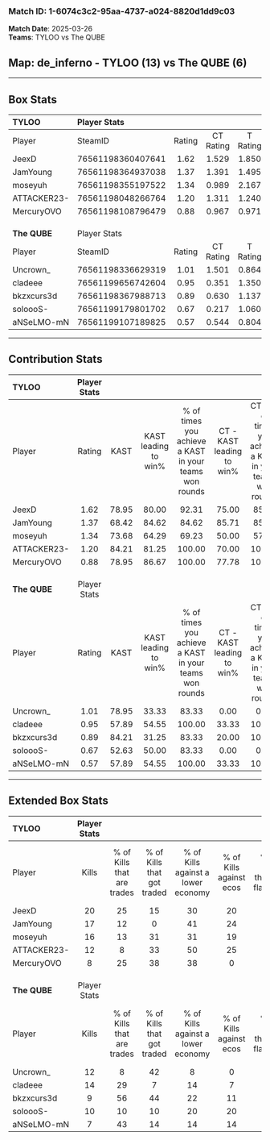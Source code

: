 ### Match ID: 1-6074c3c2-95aa-4737-a024-8820d1dd9c03  
**Match Date**: 2025-03-26  
**Teams**: TYLOO vs The QUBE  

## **Map**: de_inferno - TYLOO (13) vs The QUBE (6)  
---  

## Box Stats  

| **TYLOO**    | Player Stats      |        |           |          |       |      |       |         |        |      |     |
| :- | :- | :-: | :-: | :-: | :-: | :-: | :-: | :-: | :-: | :-: | :-: |
| Player       | SteamID           | Rating | CT Rating | T Rating | KAST  | ADR  | Kills | Assists | Deaths | K/D  | HS% |
| JeexD        | 76561198360407641 |  1.62  |   1.529   |  1.850   | 78.95 | 93.7 |  20   |    4    |   9    | 2.22 | 20  |
| JamYoung     | 76561198364937038 |  1.37  |   1.391   |  1.495   | 68.42 | 83.6 |  17   |    4    |   9    | 1.89 | 64  |
| moseyuh      | 76561198355197522 |  1.34  |   0.989   |  2.167   | 73.68 | 99.1 |  16   |    6    |   12   | 1.33 | 50  |
| ATTACKER23-  | 76561198048266764 |  1.20  |   1.311   |  1.240   | 84.21 | 86.4 |  12   |    7    |   12   | 1.00 | 50  |
| MercuryOVO   | 76561198108796479 |  0.88  |   0.967   |  0.971   | 78.95 | 47.3 |   8   |    2    |   10   | 0.80 | 50  |
|              |                   |        |           |          |       |      |       |         |        |      |     |
|              |                   |        |           |          |       |      |       |         |        |      |     |
|              |                   |        |           |          |       |      |       |         |        |      |     |
| **The QUBE** | Player Stats      |        |           |          |       |      |       |         |        |      |     |
| Player       | SteamID           | Rating | CT Rating | T Rating | KAST  | ADR  | Kills | Assists | Deaths | K/D  | HS% |
| Uncrown_     | 76561198336629319 |  1.01  |   1.501   |  0.864   | 78.95 | 71.6 |  12   |    4    |   15   | 0.80 | 58  |
| cladeee      | 76561199656742604 |  0.95  |   0.351   |  1.350   | 57.89 | 76.1 |  14   |    1    |   15   | 0.93 | 57  |
| bkzxcurs3d   | 76561198367988713 |  0.89  |   0.630   |  1.137   | 84.21 | 42.0 |   9   |    2    |   12   | 0.75 | 44  |
| soloooS-     | 76561199179801702 |  0.67  |   0.217   |  1.060   | 52.63 | 58.0 |  10   |    0    |   15   | 0.67 | 80  |
| aNSeLMO-mN   | 76561199107189825 |  0.57  |   0.544   |  0.804   | 57.89 | 62.0 |   7   |    3    |   16   | 0.44 | 85  |
---  

## Contribution Stats  

| **TYLOO**    | Player Stats |       |                      |                                                        |                           |                                                             |                          |                                                            |
| :- | :-: | :-: | :-: | :-: | :-: | :-: | :-: | :-: |
| Player       |    Rating    | KAST  | KAST leading to win% | % of times you achieve a KAST in your teams won rounds | CT - KAST leading to win% | CT - % of times you achieve a KAST in your teams won rounds | T - KAST leading to win% | T - % of times you achieve a KAST in your teams won rounds |
| JeexD        |     1.62     | 78.95 |        80.00         |                         92.31                          |           75.00           |                            85.71                            |          85.71           |                           100.00                           |
| JamYoung     |     1.37     | 68.42 |        84.62         |                         84.62                          |           85.71           |                            85.71                            |          83.33           |                           83.33                            |
| moseyuh      |     1.34     | 73.68 |        64.29         |                         69.23                          |           50.00           |                            57.14                            |          83.33           |                           83.33                            |
| ATTACKER23-  |     1.20     | 84.21 |        81.25         |                         100.00                         |           70.00           |                           100.00                            |          100.00          |                           100.00                           |
| MercuryOVO   |     0.88     | 78.95 |        86.67         |                         100.00                         |           77.78           |                           100.00                            |          100.00          |                           100.00                           |
|              |              |       |                      |                                                        |                           |                                                             |                          |                                                            |
|              |              |       |                      |                                                        |                           |                                                             |                          |                                                            |
|              |              |       |                      |                                                        |                           |                                                             |                          |                                                            |
| **The QUBE** | Player Stats |       |                      |                                                        |                           |                                                             |                          |                                                            |
| Player       |    Rating    | KAST  | KAST leading to win% | % of times you achieve a KAST in your teams won rounds | CT - KAST leading to win% | CT - % of times you achieve a KAST in your teams won rounds | T - KAST leading to win% | T - % of times you achieve a KAST in your teams won rounds |
| Uncrown_     |     1.01     | 78.95 |        33.33         |                         83.33                          |           0.00            |                            0.00                             |          55.56           |                           100.00                           |
| cladeee      |     0.95     | 57.89 |        54.55         |                         100.00                         |           33.33           |                           100.00                            |          62.50           |                           100.00                           |
| bkzxcurs3d   |     0.89     | 84.21 |        31.25         |                         83.33                          |           20.00           |                           100.00                            |          36.36           |                           80.00                            |
| soloooS-     |     0.67     | 52.63 |        50.00         |                         83.33                          |           0.00            |                            0.00                             |          71.43           |                           100.00                           |
| aNSeLMO-mN   |     0.57     | 57.89 |        54.55         |                         100.00                         |           33.33           |                           100.00                            |          62.50           |                           100.00                           |
---  

## Extended Box Stats  

| **TYLOO**    | Player Stats |                            |                            |                                    |                         |                              |                                 |        |                             |                                     |                          |                               |                            |
| :- | :-: | :-: | :-: | :-: | :-: | :-: | :-: | :-: | :-: | :-: | :-: | :-: | :-: |
| Player       |    Kills     | % of Kills that are trades | % of Kills that got traded | % of Kills against a lower economy | % of Kills against ecos | % of Kills that are flawless | % of Kills that are close duels | Deaths | % of Deaths that get traded | % of Deaths against a lower economy | % of Deaths against ecos | % of Deaths that are flawless | % of Deaths that are close |
| JeexD        |      20      |             25             |             15             |                 30                 |           20            |              85              |                0                |   9    |             11              |                 11                  |            0             |              78               |             0              |
| JamYoung     |      17      |             12             |             0              |                 41                 |           24            |              71              |                0                |   9    |             22              |                 44                  |            11            |              56               |             0              |
| moseyuh      |      16      |             13             |             31             |                 31                 |           19            |              56              |                6                |   12   |             25              |                 50                  |            17            |              83               |             0              |
| ATTACKER23-  |      12      |             8              |             33             |                 50                 |           25            |              50              |                8                |   12   |             25              |                 33                  |            17            |              50               |             8              |
| MercuryOVO   |      8       |             25             |             38             |                 38                 |            0            |              63              |               13                |   10   |             30              |                 40                  |            0             |              80               |             0              |
|              |              |                            |                            |                                    |                         |                              |                                 |        |                             |                                     |                          |                               |                            |
|              |              |                            |                            |                                    |                         |                              |                                 |        |                             |                                     |                          |                               |                            |
|              |              |                            |                            |                                    |                         |                              |                                 |        |                             |                                     |                          |                               |                            |
| **The QUBE** | Player Stats |                            |                            |                                    |                         |                              |                                 |        |                             |                                     |                          |                               |                            |
| Player       |    Kills     | % of Kills that are trades | % of Kills that got traded | % of Kills against a lower economy | % of Kills against ecos | % of Kills that are flawless | % of Kills that are close duels | Deaths | % of Deaths that get traded | % of Deaths against a lower economy | % of Deaths against ecos | % of Deaths that are flawless | % of Deaths that are close |
| Uncrown_     |      12      |             8              |             42             |                 8                  |            0            |              58              |                0                |   15   |             20              |                  7                  |            0             |              60               |             0              |
| cladeee      |      14      |             29             |             7              |                 14                 |            7            |              71              |                7                |   15   |             13              |                 13                  |            0             |              80               |             7              |
| bkzxcurs3d   |      9       |             56             |             44             |                 22                 |           11            |              89              |                0                |   12   |             17              |                  8                  |            0             |              67               |             0              |
| soloooS-     |      10      |             10             |             10             |                 20                 |           20            |              70              |                0                |   15   |             20              |                  7                  |            0             |              80               |             0              |
| aNSeLMO-mN   |      7       |             43             |             14             |                 14                 |           14            |              57              |                0                |   16   |             31              |                  6                  |            0             |              56               |             13             |
